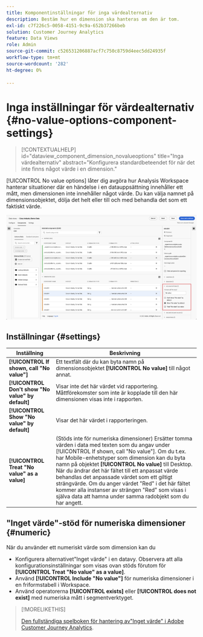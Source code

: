 ```yaml
---
title: Komponentinställningar för inga värdealternativ
description: Bestäm hur en dimension ska hanteras om den är tom.
exl-id: c7f226c5-0058-4151-9c9a-652b37266beb
solution: Customer Journey Analytics
feature: Data Views
role: Admin
source-git-commit: c526531206887acf7c750c8759d4eec5dd24935f
workflow-type: tm+mt
source-wordcount: '282'
ht-degree: 0%

---
```


# Inga inställningar för värdealternativ {#no-value-options-component-settings}

<!-- markdownlint-disable MD034 -->

>[!CONTEXTUALHELP]
>id="dataview_component_dimension_novalueoptions"
>title="Inga värdealternativ"
>abstract="Konfigurera standardbeteendet för när det inte finns något värde i en dimension."

<!-- markdownlint-enable MD034 -->


[!UICONTROL No value options] låter dig avgöra hur Analysis Workspace hanterar situationer där en händelse i en datauppsättning innehåller ett mått, men dimensionen inte innehåller något värde. Du kan välja namnet på dimensionsobjektet, dölja det helt eller till och med behandla det som ett faktiskt värde.

![Inga värdealternativ](../assets/no-value-options.png)

## Inställningar {#settings}

| Inställning | Beskrivning |
| --- | --- |
| **[!UICONTROL If shown, call "No value"]** | Ett textfält där du kan byta namn på dimensionsobjektet **[!UICONTROL No value]** till något annat. |
| **[!UICONTROL Don't show "No value" by default]** | Visar inte det här värdet vid rapportering. Måttförekomster som inte är kopplade till den här dimensionen visas inte i rapporten. |
| **[!UICONTROL Show "No value" by default]** | Visar det här värdet i rapporteringen. |
| **[!UICONTROL Treat "No value" as a value]** | (Stöds inte för numeriska dimensioner) Ersätter tomma värden i data med texten som du angav under [!UICONTROL If shown, call "No value"]. Om du t.ex. har Mobile-enhetstyper som dimension kan du byta namn på objektet **[!UICONTROL No value]** till Desktop. När du ändrar det här fältet till ett anpassat värde behandlas det anpassade värdet som ett giltigt strängvärde. Om du anger värdet &quot;Red&quot; i det här fältet kommer alla instanser av strängen &quot;Red&quot; som visas i själva data att hamna under samma radobjekt som du har angett. |

## &quot;Inget värde&quot;-stöd för numeriska dimensioner {#numeric}

När du använder ett numeriskt värde som dimension kan du

* Konfigurera alternativet&quot;Inget värde&quot; i en datavy. Observera att alla konfigurationsinställningar som visas ovan stöds förutom för **[!UICONTROL Treat "No value" as a value]**.
* Använd **[!UICONTROL Include "No value"]** för numeriska dimensioner i en friformstabell i Workspace.
* Använd operatorerna **[!UICONTROL exists]** eller **[!UICONTROL does not exist]** med numeriska mått i segmentverktyget.


>[!MORELIKETHIS]
>
>[Den fullständiga spelboken för hantering av&quot;Inget värde&quot; i Adobe Customer Journey Analytics](https://experienceleaguecommunities.adobe.com/t5/adobe-analytics-blogs/the-complete-playbook-for-handling-no-value-in-adobe-cja/ba-p/756696#M598).


